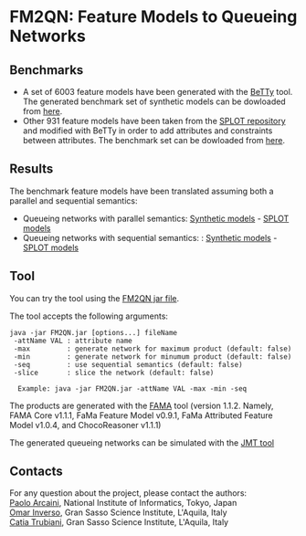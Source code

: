 # FM2QN: Feature Models to Queueing Networks

## Benchmarks
* A set of 6003 feature models have been generated with the [BeTTy](http://www.isa.us.es/fama/?BeTTy_Framework) tool. The generated benchmark set of synthetic models can be dowloaded from [here](https://github.com/ERATOMMSD/fm2qn/raw/master/fm2qn.exps/benchmarks/syntheticModels.zip).
* Other 931 feature models have been taken from the [SPLOT repository](http://www.splot-research.org/) and modified with BeTTy in order to add attributes and constraints between attributes. The benchmark set can be dowloaded from [here](https://github.com/ERATOMMSD/fm2qn/raw/master/fm2qn.exps/benchmarks/SPLOTmodels.zip).

## Results
The benchmark feature models have been translated assuming both a parallel and sequential semantics:
* Queueing networks with parallel semantics: [Synthetic models](https://github.com/ERATOMMSD/fm2qn/raw/master/fm2qn.exps/generatedQNs_parSem/QNs_parSem_syntheticModels.zip) - [SPLOT models](https://github.com/ERATOMMSD/fm2qn/raw/master/fm2qn.exps/generatedQNs_parSem/QNs_parSem_SPLOTmodels.zip)
* Queueing networks with sequential semantics: : [Synthetic models](https://github.com/ERATOMMSD/fm2qn/raw/master/fm2qn.exps/generatedQNs_seqSem/QNs_seqSem_syntheticModels.zip) - [SPLOT models](https://github.com/ERATOMMSD/fm2qn/raw/master/fm2qn.exps/generatedQNs_seqSem/QNs_seqSem_SPLOTmodels.zip)

## Tool
You can try the tool using the [FM2QN jar file](https://github.com/ERATOMMSD/fm2qn/raw/master/fm2qn/FM2QN.jar).

The tool accepts the following arguments:
```
java -jar FM2QN.jar [options...] fileName
 -attName VAL : attribute name
 -max         : generate network for maximum product (default: false)
 -min         : generate network for minumum product (default: false)
 -seq         : use sequential semantics (default: false)
 -slice       : slice the network (default: false)

  Example: java -jar FM2QN.jar -attName VAL -max -min -seq
```

The products are generated with the [FAMA](https://www.isa.us.es/fama/) tool (version 1.1.2. Namely, FAMA Core v1.1.1, FaMa Feature Model v0.9.1, FaMa Attributed Feature Model v1.0.4, and ChocoReasoner v1.1.1)

The generated queueing networks can be simulated with the [JMT tool](http://jmt.sourceforge.net/)


## Contacts
For any question about the project, please contact the authors:<br/>
[Paolo Arcaini](http://group-mmm.org/~arcaini/), National Institute of Informatics, Tokyo, Japan<br/>
[Omar Inverso](https://www.gssi.it/people/professors/lectures-computer-science/item/1018-inverso-omar), Gran Sasso Science Institute, L'Aquila, Italy<br/>
[Catia Trubiani](http://cs.gssi.infn.it/catia.trubiani/), Gran Sasso Science Institute, L'Aquila, Italy
